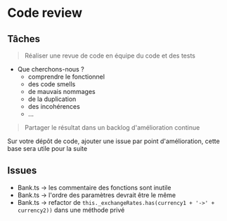 # Code review

## Tâches

> Réaliser une revue de code en équipe du code et des tests

-   Que cherchons-nous ?
    -   comprendre le fonctionnel
    -   des code smells
    -   de mauvais nommages
    -   de la duplication
    -   des incohérences
    -   ...

> Partager le résultat dans un backlog d'amélioration continue

Sur votre dépôt de code, ajouter une issue par point d'amélioration, cette base sera utile pour la suite

## Issues

-   Bank.ts -> les commentaire des fonctions sont inutile
-   Bank.ts -> l'ordre des paramètres devrait être le même
-   Bank.ts -> refactor de `this._exchangeRates.has(currency1 + '->' + currency2))` dans une méthode privé
